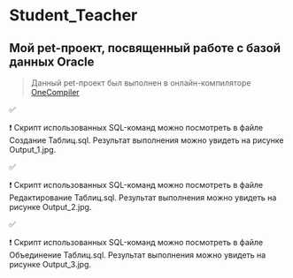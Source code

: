 # Student_Teacher
## Мой pet-проект, посвященный работе с базой данных Oracle </u>
> Данный pet-проект был выполнен в онлайн-компиляторе [OneCompiler](https://onecompiler.com/)

:white_check_mark: 

:heavy_exclamation_mark: Скрипт использованных SQL-команд можно посмотреть в файле Создание Таблиц.sql. Результат выполнения можно увидеть на рисунке Output_1.jpg.

:white_check_mark:

:heavy_exclamation_mark: Скрипт использованных SQL-команд можно посмотреть в файле Редактирование Таблиц.sql. Результат выполнения можно увидеть на рисунке Output_2.jpg.

:white_check_mark:

:heavy_exclamation_mark: Скрипт использованных SQL-команд можно посмотреть в файле Объединение Таблиц.sql. Результат выполнения можно увидеть на рисунке Output_3.jpg.
